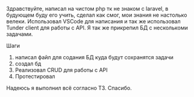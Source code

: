Здравствуйте, написал на чистом php тк не знаком с laravel, в будующем буду его учить, сделал как смог, мои знания не настолько велеки.
Использовал VSCode для написания и так же использовал Tunder client для работы с API.
Я так же прикрепил БД с несколькоми задачами.

Шаги
1. написал файл для содания БД куда будут сохранятся задачи
2. создал бд
3. Реализовал CRUD для работы с API
4. Протестировал

Надеюсь я выполнил всё согласно ТЗ. Спасибо.
